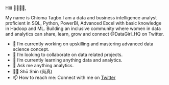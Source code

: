Hiii 👋🏾👩🏾‍,

My name is Chioma Tagbo.I am a data and business intelligence analyst proficient in SQL, Python, PowerBI, Advanced Excel with basic knowledge in Hadoop and ML. Building an inclusive community where women in data and analytics can share, learn, grow and connect @DataGirl_HQ on Twitter.
- 🔭 I’m currently working on upskilling and mastering advanced data science concept.
- 👯 I’m looking to collaborate on data related projects. 
- 🌱 I’m currently learning anything data and analytics.
- 💬 Ask me anything analytics.
- 🧘‍♀️ Shō Shin (尚真)
- 📫 How to reach me: Connect with me on [Twitter](https://twitter.com/Chiiomaa__/)
